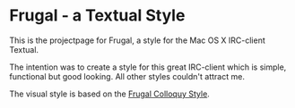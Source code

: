 # Frugal - a Textual Style
This is the projectpage for Frugal, a style for the Mac OS X IRC-client Textual. 

The intention was to create a style for this great IRC-client which is simple, 
functional but good looking. All other styles couldn't attract me.

The visual style is based on the [Frugal Colloquy Style](https://github.com/tobiastom/Frugal.colloquyStyle).

